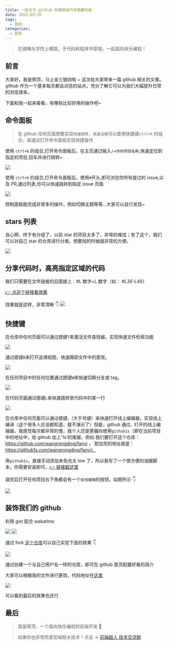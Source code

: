 ```yaml
---
title: 一些关于 github 的使用技巧与隐藏功能
date: 2022-03-26
tags:
  - 其他
categories:
  - 其他
---
```


> 在键帽与字符上横跳，于代码和程序中穿梭。一起面向快乐编程！

## 前言

大家好，我是荣顶，马上金三银四啦 ~ 这次给大家带来一篇 github 相关的文章。github 作为一个基本每天都会浏览的站点，充分了解它可以为我们大幅提升日常的浏览效率。

下面和我一起来看看，有哪些比较好用的操作吧~

## 命令面板

> 在 github 任何页面想要实现`快速跳转`，`快速设置`可以使用快捷键`ctrl+k` 的组合，来通过打开命令面板实现快捷操作

使用 `ctrl+k` 的组合,打开命令面板后，在主页通过输入`/`+`你的项目名称`,快速定位到指定的项目,回车并进行跳转~

![](https://p3-juejin.byteimg.com/tos-cn-i-k3u1fbpfcp/e558d06692904954b65de4897710e4e8~tplv-k3u1fbpfcp-zoom-1.image)

使用 `ctrl+k` 的组合,打开命令面板后，使用`#`开头,即可浏览你所有提过的 issue,以及 PR,通过列表,你可以快速跳转到指定 issue 页面

![](https://p3-juejin.byteimg.com/tos-cn-i-k3u1fbpfcp/0e4581e0d61d4a019eee84ef1337a49d~tplv-k3u1fbpfcp-zoom-1.image)

控制面板能完成非常多的操作，例如切换主题等等...大家可以自行发现~

## stars 列表

良心啊，终于有分组了，以前 star 的项目太多了，非常的难找；有了这个，我们可以对自己 star 的仓库进行分类，想要找的时候就非常的方便。

![](https://p3-juejin.byteimg.com/tos-cn-i-k3u1fbpfcp/371c018cc59b42ae8fb2c02dc3068dab~tplv-k3u1fbpfcp-zoom-1.image)

## 分享代码时，高亮指定区域的代码

我们只需要在文件链接的后面接上：#L 数字+L 数字（如： #L36-L46）

[👉 点这个链接看效果](https://github.com/vuejs/vue-next/blob/4f17be7b1ce4872ded085a36b95c1897d8c1f299/packages/compiler-sfc/src/templateTransformAssetUrl.ts#L36-L46)

效果就是这样，非常清晰 👇 ![](https://p3-juejin.byteimg.com/tos-cn-i-k3u1fbpfcp/300db8c4955248d29bd169a17360de50~tplv-k3u1fbpfcp-zoom-1.image)

## 快捷键

在仓库中任何页面可以通过摁键`T`来激活文件查找器，实现快速文件检索功能

![](https://p3-juejin.byteimg.com/tos-cn-i-k3u1fbpfcp/638c06ad9e6d40d5bdb2dcfa4e7e0614~tplv-k3u1fbpfcp-zoom-1.image)

通过摁键`B`来打开追溯视图，快速跟踪文件中的更改。

![](https://p3-juejin.byteimg.com/tos-cn-i-k3u1fbpfcp/19a9b102294c438f83be49e0c4c00336~tplv-k3u1fbpfcp-zoom-1.image)

在任何项目中的任何位置通过摁键`W`来快速切换分支或 tag。

![](https://p3-juejin.byteimg.com/tos-cn-i-k3u1fbpfcp/75ec1593aaa148988dbbd49b4ecb4ca6~tplv-k3u1fbpfcp-zoom-1.image)

在代码页面通过摁键`L`来快速跳转至代码中的某一行

![](https://p3-juejin.byteimg.com/tos-cn-i-k3u1fbpfcp/9aac38219fe545f9a84cd47a88ed4dbe~tplv-k3u1fbpfcp-zoom-1.image)

在仓库中任何页面可以通过摁键`。`（大于号键）来快速打开线上编辑器，实现线上编译（这个很多人应该都知道，就不演示了）但是，github 通过`。`打开的线上编辑器，我感觉每次都非常的慢，我个人还是更偏向使用`github1s`（即在当前项目中的地址中，给 github 加上'1s'的尾缀，例如 我们要打开这个仓库：https://github.com/wangrongding/fanyi ， 那加完的地址就是：https://github1s.com/wangrongding/fanyi）

用`github1s`，直接手动添加未免也太 low 了，所以我写了一个很方便的油猴脚本，你需要安装即可，[👉 链接戳这里](https://greasyfork.org/zh-CN/scripts/429698)

装完后打开任何项目右下角都会有一个`在线编辑`的按钮，如图所示 👇

![](https://p3-juejin.byteimg.com/tos-cn-i-k3u1fbpfcp/05919688ac9f4b2eb8b9c78939acc673~tplv-k3u1fbpfcp-zoom-1.image)

## 装饰我们的 github

利用 gist 配合 wakatime

![](https://p3-juejin.byteimg.com/tos-cn-i-k3u1fbpfcp/e39749e129174b77b6509e8086db15c4~tplv-k3u1fbpfcp-zoom-1.image) ![](https://p3-juejin.byteimg.com/tos-cn-i-k3u1fbpfcp/a62e04f63d1c4b08b8c34e958088ffd4~tplv-k3u1fbpfcp-zoom-1.image)

通过 fork [这个仓库](https://github.com/wangrongding/waka-box)可以自己实现下面的效果 👇

![](https://p3-juejin.byteimg.com/tos-cn-i-k3u1fbpfcp/abb297707301449886ee5965b36fac68~tplv-k3u1fbpfcp-zoom-1.image)

通过创建一个与自己用户名一样的仓库，即可在 github 首页配置好看的简介

大家可以根据我的文件进行更改，代码地址在[这里](https://github.com/wangrongding/wangrongding)

![](https://p3-juejin.byteimg.com/tos-cn-i-k3u1fbpfcp/91f3b6490a804f1bb0e3242d129f4c16~tplv-k3u1fbpfcp-zoom-1.image)

可以看到最后的效果也还行

## 最后

> 我是荣顶，一个面向快乐编程的前端开发 🥰
>
> 如果你也非常热爱前端相关技术！点击 → [前端超人 技术交流群](https://juejin.cn/pin/7004843607072964621)
